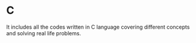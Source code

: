 # C
It includes all the codes written in C language covering different concepts and solving real life problems. 
